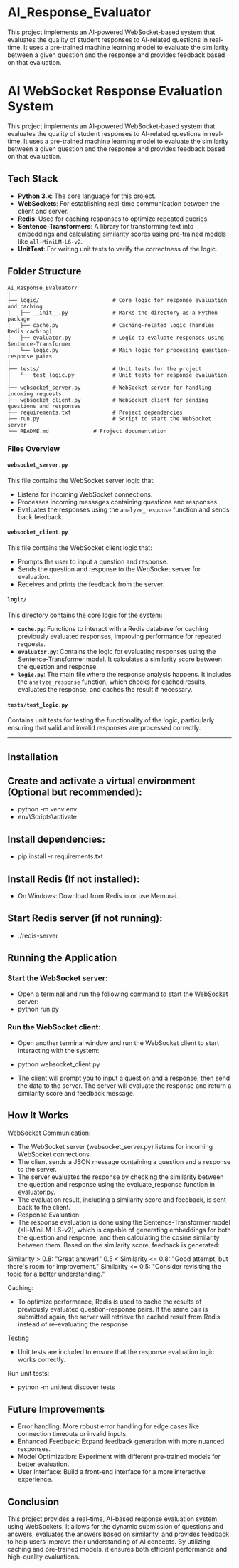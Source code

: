 # AI_Response_Evaluator
This project implements an AI-powered WebSocket-based system that evaluates the quality of student responses to AI-related questions in real-time. It uses a pre-trained machine learning model to evaluate the similarity between a given question and the response and provides feedback based on that evaluation.
# AI WebSocket Response Evaluation System

This project implements an AI-powered WebSocket-based system that evaluates the quality of student responses to AI-related questions in real-time. It uses a pre-trained machine learning model to evaluate the similarity between a given question and the response and provides feedback based on that evaluation.

## Tech Stack

- **Python 3.x**: The core language for this project.
- **WebSockets**: For establishing real-time communication between the client and server.
- **Redis**: Used for caching responses to optimize repeated queries.
- **Sentence-Transformers**: A library for transforming text into embeddings and calculating similarity scores using pre-trained models like `all-MiniLM-L6-v2`.
- **UnitTest**: For writing unit tests to verify the correctness of the logic.
  
## Folder Structure

```plaintext
AI_Response_Evaluator/
│
├── logic/                       # Core logic for response evaluation and caching
│   ├── __init__.py              # Marks the directory as a Python package
│   ├── cache.py                 # Caching-related logic (handles Redis caching)
│   ├── evaluator.py             # Logic to evaluate responses using Sentence-Transformer
│   └── logic.py                 # Main logic for processing question-response pairs
│
├── tests/                       # Unit tests for the project
│   └── test_logic.py            # Unit tests for response evaluation
│
├── websocket_server.py          # WebSocket server for handling incoming requests
├── websocket_client.py          # WebSocket client for sending questions and responses
├── requirements.txt             # Project dependencies
├── run.py                       # Script to start the WebSocket server
└── README.md              # Project documentation
```

### Files Overview

#### `websocket_server.py`
This file contains the WebSocket server logic that:
- Listens for incoming WebSocket connections.
- Processes incoming messages containing questions and responses.
- Evaluates the responses using the `analyze_response` function and sends back feedback.

#### `websocket_client.py`
This file contains the WebSocket client logic that:
- Prompts the user to input a question and response.
- Sends the question and response to the WebSocket server for evaluation.
- Receives and prints the feedback from the server.

#### `logic/`
This directory contains the core logic for the system:
- **`cache.py`**: Functions to interact with a Redis database for caching previously evaluated responses, improving performance for repeated requests.
- **`evaluator.py`**: Contains the logic for evaluating responses using the Sentence-Transformer model. It calculates a similarity score between the question and response.
- **`logic.py`**: The main file where the response analysis happens. It includes the `analyze_response` function, which checks for cached results, evaluates the response, and caches the result if necessary.

#### `tests/test_logic.py`
Contains unit tests for testing the functionality of the logic, particularly ensuring that valid and invalid responses are processed correctly.

---

## Installation

## Create and activate a virtual environment (Optional but recommended):
- python -m venv env
- env\Scripts\activate

## Install dependencies:
- pip install -r requirements.txt

## Install Redis (If not installed):
- On Windows: Download from Redis.io or use Memurai.

## Start Redis server (if not running):
- ./redis-server
  
## Running the Application
### Start the WebSocket server: 
- Open a terminal and run the following command to start the WebSocket server:
- python run.py

### Run the WebSocket client: 
- Open another terminal window and run the WebSocket client to start interacting with the system:
- python websocket_client.py

- The client will prompt you to input a question and a response, then send the data to the server. The server will evaluate the response and return a similarity score and feedback message.

## How It Works
WebSocket Communication:
- The WebSocket server (websocket_server.py) listens for incoming WebSocket connections.
- The client sends a JSON message containing a question and a response to the server.
- The server evaluates the response by checking the similarity between the question and response using the evaluate_response function in evaluator.py.
- The evaluation result, including a similarity score and feedback, is sent back to the client.
- Response Evaluation:
- The response evaluation is done using the Sentence-Transformer model (all-MiniLM-L6-v2), which is capable of generating embeddings for both the question and response, and then calculating the cosine similarity between them. Based on the similarity score, feedback is generated:

Similarity > 0.8: "Great answer!"
0.5 < Similarity <= 0.8: "Good attempt, but there's room for improvement."
Similarity <= 0.5: "Consider revisiting the topic for a better understanding."

Caching:
- To optimize performance, Redis is used to cache the results of previously evaluated question-response pairs. If the same pair is submitted again, the server will retrieve the cached result from Redis instead of re-evaluating the response.

Testing
- Unit tests are included to ensure that the response evaluation logic works correctly.

Run unit tests:
- python -m unittest discover tests


## Future Improvements
- Error handling: More robust error handling for edge cases like connection timeouts or invalid inputs.
- Enhanced Feedback: Expand feedback generation with more nuanced responses.
- Model Optimization: Experiment with different pre-trained models for better evaluation.
- User Interface: Build a front-end interface for a more interactive experience.

## Conclusion
This project provides a real-time, AI-based response evaluation system using WebSockets. It allows for the dynamic submission of questions and answers, evaluates the answers based on similarity, and provides feedback to help users improve their understanding of AI concepts. By utilizing caching and pre-trained models, it ensures both efficient performance and high-quality evaluations.
